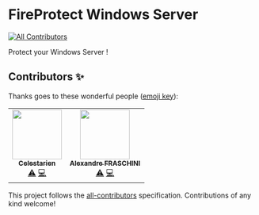 # FireProtect Windows Server
<!-- ALL-CONTRIBUTORS-BADGE:START - Do not remove or modify this section -->
[![All Contributors](https://img.shields.io/badge/all_contributors-2-orange.svg?style=flat-square)](#contributors-)
<!-- ALL-CONTRIBUTORS-BADGE:END -->
Protect your Windows Server !

## Contributors ✨

Thanks goes to these wonderful people ([emoji key](https://allcontributors.org/docs/en/emoji-key)):

<!-- ALL-CONTRIBUTORS-LIST:START - Do not remove or modify this section -->
<!-- prettier-ignore-start -->
<!-- markdownlint-disable -->
<table>
  <tr>
    <td align="center"><a href="https://github.com/Celestarien"><img src="https://avatars2.githubusercontent.com/u/43401854?v=4" width="100px;" alt=""/><br /><sub><b>Celestarien</b></sub></a><br /><a href="https://github.com/Celestarien/FireProtect-Windows-Server/commits?author=Celestarien" title="Tests">⚠️</a> <a href="https://github.com/Celestarien/FireProtect-Windows-Server/commits?author=Celestarien" title="Code">💻</a></td>
    <td align="center"><a href="https://github.com/obiwanken0bi"><img src="https://avatars1.githubusercontent.com/u/38909547?v=4" width="100px;" alt=""/><br /><sub><b>Alexandre FRASCHINI</b></sub></a><br /><a href="https://github.com/Celestarien/FireProtect-Windows-Server/commits?author=obiwanken0bi" title="Tests">⚠️</a> <a href="https://github.com/Celestarien/FireProtect-Windows-Server/commits?author=obiwanken0bi" title="Code">💻</a></td>
  </tr>
</table>

<!-- markdownlint-enable -->
<!-- prettier-ignore-end -->
<!-- ALL-CONTRIBUTORS-LIST:END -->

This project follows the [all-contributors](https://github.com/all-contributors/all-contributors) specification. Contributions of any kind welcome!